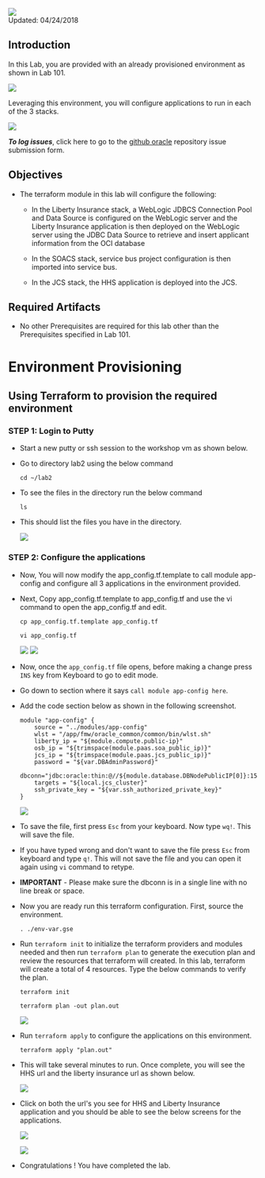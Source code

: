 ![](images/201/header201.png)  
Updated: 04/24/2018

## Introduction

In this Lab, you are provided with an already provisioned environment as shown in Lab 101.

  ![](images/201/1.png)

Leveraging this environment, you will configure applications to run in each of the 3 stacks.  

  ![](images/201/2.png)
  
**_To log issues_**, click here to go to the [github oracle](https://github.com/oracle/learning-library/issues/new) repository issue submission form.

## Objectives

- The terraform module in this lab will configure the following:
  
  * In the Liberty Insurance stack, a WebLogic JDBCS Connection Pool and Data Source is configured on the WebLogic server and the Liberty Insurance application is then deployed on the WebLogic server using the JDBC Data Source to retrieve and insert applicant information from the OCI database
  
  * In the SOACS stack, service bus project configuration is then imported into service bus.
  
  * In the JCS stack, the HHS application is deployed into the JCS.


## Required Artifacts

- No other Prerequisites are required for this lab other than the Prerequisites specified in Lab 101.

# Environment Provisioning

## Using Terraform to provision the required environment

### **STEP 1**: Login to Putty

- Start a new putty or ssh session to the workshop vm as shown below.

- Go to directory lab2 using the below command

  `cd ~/lab2`

- To see the files in the directory run the below command

  `ls`

- This should list the files you have in the directory.

  ![](images/201/3.png)

### **STEP 2**: Configure the applications

- Now, You will now modify the app_config.tf.template to call module app-config and configure all 3 applications in the environment provided.

- Next, Copy app_config.tf.template to app_config.tf and use the vi command to open the app_config.tf and edit.

  `cp app_config.tf.template app_config.tf`
  
  `vi app_config.tf`
  
  ![](images/201/4.png)
  ![](images/201/5.png)

- Now, once the `app_config.tf` file opens, before making a change press `INS` key from Keyboard to go to edit mode.

- Go down to section where it says `call module app-config here`.

- Add the code section below as shown in the following screenshot.

  ```
  module "app-config" {
      source = "../modules/app-config"
      wlst = "/app/fmw/oracle_common/common/bin/wlst.sh"
      liberty_ip = "${module.compute.public-ip}"
      osb_ip = "${trimspace(module.paas.soa_public_ip)}"
      jcs_ip = "${trimspace(module.paas.jcs_public_ip)}"
      password = "${var.DBAdminPassword}"
      dbconn="jdbc:oracle:thin:@//${module.database.DBNodePublicIP[0]}:1521/${var.PDBName}.${module.vcn.subnet3_label}.${var.env_prefix}${var.dns_vcn}.oraclevcn.com"
      targets = "${local.jcs_cluster}"
      ssh_private_key = "${var.ssh_authorized_private_key}"
  }
  ```
  

  ![](images/201/6.png)
  
- To save the file, first press `Esc` from your keyboard. Now type `wq!`. This will save the file.

- If you have typed wrong and don't want to save the file press `Esc` from keyboard and type `q!`. This will not save the file and you  can open it again using `vi` command to retype.

- **IMPORTANT** - Please make sure the dbconn is in a single line with no line break or space.

- Now you are ready run this terraform configuration.  First, source the environment.
  
  `. ./env-var.gse`
  
- Run `terraform init` to initialize the terraform providers and modules needed and then run `terraform plan` to generate the execution plan and review the resources that terraform will created. In this lab, terraform will create a total of 4 resources. Type the below commands to verify the plan.

  `terraform init`
  
  `terraform plan -out plan.out`
  
  ![](images/201/7.png)
  
- Run `terraform apply` to configure the applications on this environment.

  `terraform apply "plan.out"`

- This will take several minutes to run. Once complete, you will see the HHS url and the liberty insurance url as shown below.

  ![](images/201/8.png)
  
- Click on both the url's you see for HHS and Liberty Insurance application and you should be able to see the below screens for the applications.

  ![](images/201/10.png)
  
  ![](images/201/11.png)
  
- Congratulations ! You have completed the lab.

  


